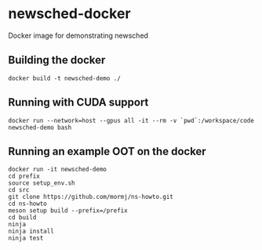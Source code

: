 # newsched-docker
Docker image for demonstrating newsched

## Building the docker
```
docker build -t newsched-demo ./
```

## Running with CUDA support
```
docker run --network=host --gpus all -it --rm -v `pwd`:/workspace/code newsched-demo bash
```

## Running an example OOT on the docker
```
docker run -it newsched-demo
cd prefix
source setup_env.sh
cd src
git clone https://github.com/mormj/ns-howto.git
cd ns-howto
meson setup build --prefix=/prefix 
cd build
ninja
ninja install
ninja test
```